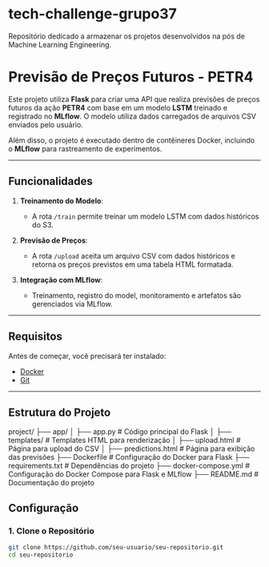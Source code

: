 # tech-challenge-grupo37
Repositório dedicado a armazenar os projetos desenvolvidos na pós de Machine Learning Engineering.

# Previsão de Preços Futuros - PETR4

Este projeto utiliza **Flask** para criar uma API que realiza previsões de preços futuros da ação **PETR4** com base em um modelo **LSTM** treinado e registrado no **MLflow**. O modelo utiliza dados carregados de arquivos CSV enviados pelo usuário. 

Além disso, o projeto é executado dentro de contêineres Docker, incluindo o **MLflow** para rastreamento de experimentos.

---

## Funcionalidades

1. **Treinamento do Modelo**:
   - A rota `/train` permite treinar um modelo LSTM com dados históricos do S3.

2. **Previsão de Preços**:
   - A rota `/upload` aceita um arquivo CSV com dados históricos e retorna os preços previstos em uma tabela HTML formatada.

3. **Integração com MLflow**:
   - Treinamento, registro do model, monitoramento e artefatos são gerenciados via MLflow.

---

## Requisitos

Antes de começar, você precisará ter instalado:

- [Docker](https://www.docker.com/)
- [Git](https://git-scm.com/)

---

## Estrutura do Projeto
project/
├── app/
│   ├── app.py               # Código principal do Flask
│   ├── templates/           # Templates HTML para renderização
│       ├── upload.html      # Página para upload do CSV
│       ├── predictions.html # Página para exibição das previsões
├── Dockerfile               # Configuração do Docker para Flask
├── requirements.txt         # Dependências do projeto
├── docker-compose.yml       # Configuração do Docker Compose para Flask e MLflow
├── README.md                # Documentação do projeto



## Configuração

### 1. Clone o Repositório

```bash
git clone https://github.com/seu-usuario/seu-repositorio.git
cd seu-repositorio